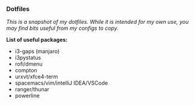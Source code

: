 <h3>Dotfiles</h3>

<p><i>This is a snapshot of my dotfiles.  While it is intended for my own use, you may find bits useful from my configs to copy.</i></p>

<b>List of useful packages:</b></p>
<ul>
  <li>i3-gaps (manjaro)</li>
  <li>i3pystatus</li>
  <li>rofi/dmenu</li>
  <li>compton</li>
  <li>urxvt/xfce4-term</li>
  <li>spacemacs/vim/intelliJ IDEA/VSCode</li>
  <li>ranger/thunar</li>
  <li>powerline</li>
</ul>
  
  
